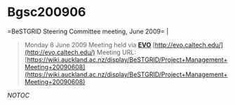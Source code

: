 # Bgsc200906

=BeSTGRID Steering Committee meeting, June 2009= |

>  Monday 8 June 2009
>  Meeting held via **[EVO](http://evo.caltech.edu/)**
>  [http://evo.caltech.edu/](http://evo.caltech.edu/)
>  Meeting URL:
>  [https://wiki.auckland.ac.nz/display/BeSTGRID/Project+Management+Meeting+20090608](https://wiki.auckland.ac.nz/display/BeSTGRID/Project+Management+Meeting+20090608)

_*NOTOC*_
